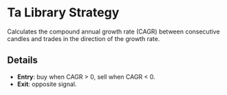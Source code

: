 # Ta Library Strategy

Calculates the compound annual growth rate (CAGR) between consecutive candles and trades in the direction of the growth rate.

## Details

- **Entry**: buy when CAGR > 0, sell when CAGR < 0.
- **Exit**: opposite signal.
